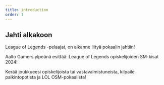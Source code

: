 ```yaml
---
title: introduction
order: 1
---
```


## Jahti alkakoon

League of Legends -pelaajat, on aikanne liityä pokaalin jahtiin!

Aalto Gamers ylpeänä esittää: League of Legends opiskelijoiden SM-kisat 2024!

Kerää joukkueesi opiskelijoista tai vastavalmistuneista, kilpaile palkintopotista ja LOL OSM-pokaalista!
